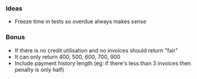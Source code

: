 ### Ideas

- Freeze time in tests so overdue always makes sense

### Bonus

- If there is no credit utilisation and no invoices should return "fair"
- It can only return 400, 500, 600, 700, 900
- Include payment history length (eg: if there's less than 3 invoices then penalty is only half)
